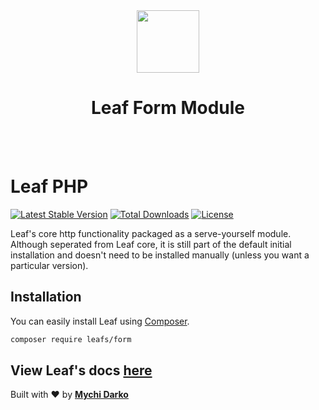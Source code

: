 <!-- markdownlint-disable no-inline-html -->
<p align="center">
  <br><br>
  <img src="https://leaf-docs.netlify.app/images/logo.png" height="100"/>
  <h1 align="center">Leaf Form Module</h1>
  <br><br>
</p>

# Leaf PHP

[![Latest Stable Version](https://poser.pugx.org/leafs/form/v/stable)](https://packagist.org/packages/leafs/form)
[![Total Downloads](https://poser.pugx.org/leafs/form/downloads)](https://packagist.org/packages/leafs/form)
[![License](https://poser.pugx.org/leafs/form/license)](https://packagist.org/packages/leafs/form)

Leaf's core http functionality packaged as a serve-yourself module. Although seperated from Leaf core, it is still part of the default initial installation and doesn't need to be installed manually (unless you want a particular version).

## Installation

You can easily install Leaf using [Composer](https://getcomposer.org/).

```bash
composer require leafs/form
```

## View Leaf's docs [here](https://leafphp.netlify.app/#/)

Built with ❤ by [**Mychi Darko**](https://mychi.netlify.app)
